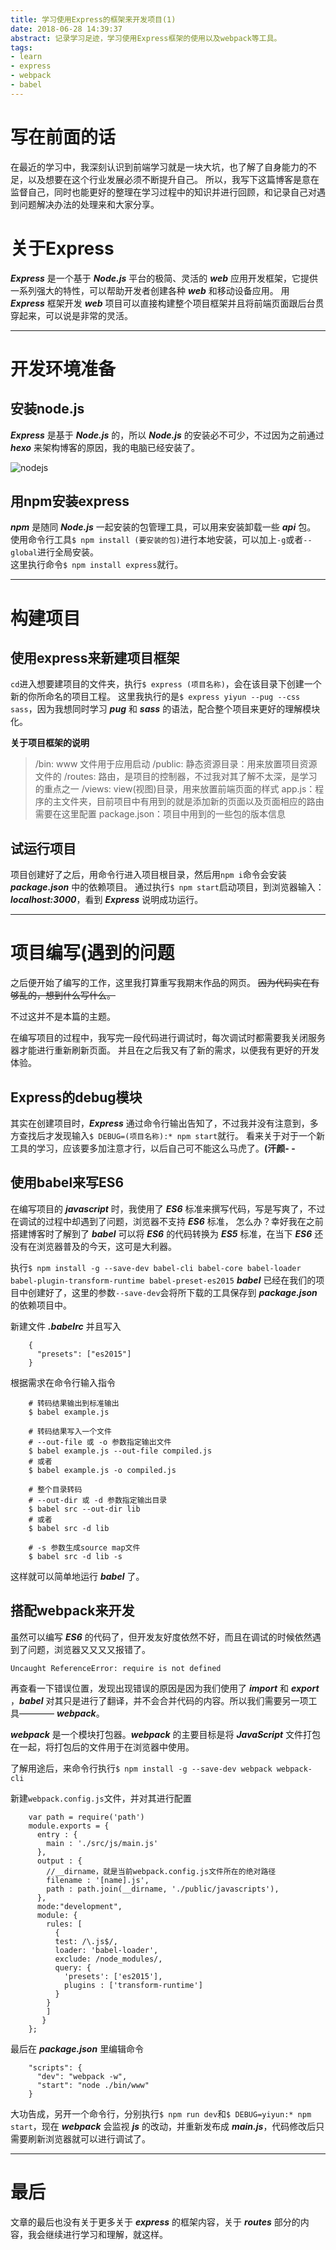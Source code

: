 ```yaml
---
title: 学习使用Express的框架来开发项目(1)
date: 2018-06-28 14:39:37
abstract: 记录学习足迹，学习使用Express框架的使用以及webpack等工具。
tags:
- learn
- express
- webpack
- babel
---
```


# 写在前面的话
在最近的学习中，我深刻认识到前端学习就是一块大坑，也了解了自身能力的不足，以及想要在这个行业发展必须不断提升自己。 
所以，我写下这篇博客是意在监督自己，同时也能更好的整理在学习过程中的知识并进行回顾，和记录自己对遇到问题解决办法的处理来和大家分享。

# 关于Express
***Express*** 是一个基于 ***Node.js*** 平台的极简、灵活的 ***web*** 应用开发框架，它提供一系列强大的特性，可以帮助开发者创建各种 ***web*** 和移动设备应用。 
用 ***Express*** 框架开发 ***web*** 项目可以直接构建整个项目框架并且将前端页面跟后台贯穿起来，可以说是非常的灵活。

---

# 开发环境准备
## 安装node.js
***Express*** 是基于 ***Node.js*** 的，所以 ***Node.js*** 的安装必不可少，不过因为之前通过 ***hexo*** 来架构博客的原因，我的电脑已经安装了。

![nodejs](/assets/nodejs.png)

## 用npm安装express
***npm*** 是随同 ***Node.js*** 一起安装的包管理工具，可以用来安装卸载一些 ***api*** 包。
使用命令行工具`$ npm install (要安装的包)`进行本地安装，可以加上`-g`或者`--global`进行全局安装。  
这里执行命令`$ npm install express`就行。

---

# 构建项目
## 使用express来新建项目框架
`cd`进入想要建项目的文件夹，执行`$ express (项目名称)`，会在该目录下创建一个新的你所命名的项目工程。
这里我执行的是`$ express yiyun --pug --css sass`，因为我想同时学习 ***pug*** 和 ***sass*** 的语法，配合整个项目来更好的理解模块化。   

**关于项目框架的说明**
> /bin: www  文件用于应用启动
> /public: 静态资源目录：用来放置项目资源文件的
> /routes: 路由，是项目的控制器，不过我对其了解不太深，是学习的重点之一
> /views: view(视图)目录，用来放置前端页面的样式
> app.js：程序的主文件夹，目前项目中有用到的就是添加新的页面以及页面相应的路由需要在这里配置
> package.json：项目中用到的一些包的版本信息

## 试运行项目
项目创建好了之后，用命令行进入项目根目录，然后用`npm i`命令会安装 ***package.json*** 中的依赖项目。
通过执行`$ npm start`启动项目，到浏览器输入：***localhost:3000***，看到 ***Express*** 说明成功运行。

---

# 项目编写(遇到的问题
之后便开始了编写的工作，这里我打算重写我期末作品的网页。 ~~因为代码实在有够乱的，想到什么写什么。~~   

不过这并不是本篇的主题。   

在编写项目的过程中，我写完一段代码进行调试时，每次调试时都需要我关闭服务器才能进行重新刷新页面。
并且在之后我又有了新的需求，以便我有更好的开发体验。

## Express的debug模块
其实在创建项目时，***Express*** 通过命令行输出告知了，不过我并没有注意到，多方查找后才发现输入`$ DEBUG=(项目名称):* npm start`就行。
看来关于对于一个新工具的学习，应该要多加注意才行，以后自己可不能这么马虎了。**(汗颜- -**

## 使用babel来写ES6
在编写项目的 ***javascript*** 时，我使用了 ***ES6*** 标准来撰写代码，写是写爽了，不过在调试的过程中却遇到了问题，浏览器不支持 ***ES6*** 标准，
怎么办？幸好我在之前搭建博客时了解到了 ***babel*** 可以将 ***ES6*** 的代码转换为 ***ES5*** 标准，在当下 ***ES6*** 还没有在浏览器普及的今天，这可是大利器。
   
执行`$ npm install -g --save-dev babel-cli babel-core babel-loader babel-plugin-transform-runtime babel-preset-es2015`
***babel*** 已经在我们的项目中创建好了，这里的参数`--save-dev`会将所下载的工具保存到 ***package.json*** 的依赖项目中。
   
新建文件 ***.babelrc*** 并且写入

```
	{
	  "presets": ["es2015"]
	}
```

根据需求在命令行输入指令

```
	# 转码结果输出到标准输出
	$ babel example.js

	# 转码结果写入一个文件
	# --out-file 或 -o 参数指定输出文件
	$ babel example.js --out-file compiled.js
	# 或者
	$ babel example.js -o compiled.js

	# 整个目录转码
	# --out-dir 或 -d 参数指定输出目录
	$ babel src --out-dir lib
	# 或者
	$ babel src -d lib

	# -s 参数生成source map文件
	$ babel src -d lib -s
```

这样就可以简单地运行 ***babel*** 了。

## 搭配webpack来开发
虽然可以编写 ***ES6*** 的代码了，但开发友好度依然不好，而且在调试的时候依然遇到了问题，浏览器又又又又报错了。   

`Uncaught ReferenceError: require is not defined`

再查看一下错误位置，发现出现错误的原因是因为我们使用了 ***import*** 和 ***export*** ，***babel*** 对其只是进行了翻译，并不会合并代码的内容。所以我们需要另一项工具———— ***webpack***。
   
***webpack*** 是一个模块打包器。***webpack*** 的主要目标是将 ***JavaScript*** 文件打包在一起，将打包后的文件用于在浏览器中使用。
   
了解用途后，来命令行执行`$ npm install -g --save-dev webpack webpack-cli`
   
新建`webpack.config.js`文件，并对其进行配置   

```
	var path = require('path')
	module.exports = {
	  entry : {
		main : './src/js/main.js'
	  },
	  output : {
		//__dirname，就是当前webpack.config.js文件所在的绝对路径
		filename : '[name].js',
		path : path.join(__dirname, './public/javascripts'),
	  },
	  mode:"development",
	  module: {
	    rules: [
	      {
		  test: /\.js$/,
		  loader: 'babel-loader',
		  exclude: /node_modules/,
		  query: {
			'presets': ['es2015'],
			plugins : ['transform-runtime']
		  }
		}
		]
	   }
	};
```

最后在 ***package.json*** 里编辑命令

```
	"scripts": {
	  "dev": "webpack -w",
	  "start": "node ./bin/www"
	}
```

大功告成，另开一个命令行，分别执行`$ npm run dev`和`$ DEBUG=yiyun:* npm start`，现在 ***webpack*** 会监视 ***js*** 的改动，并重新发布成 ***main.js***，代码修改后只需要刷新浏览器就可以进行调试了。
   
---

# 最后
文章的最后也没有关于更多关于 ***express*** 的框架内容，关于 ***routes*** 部分的内容，我会继续进行学习和理解，就这样。 